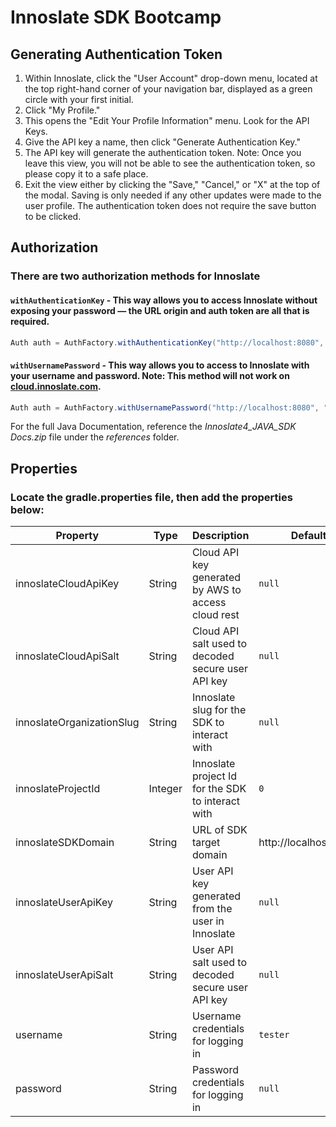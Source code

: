 # Innoslate SDK Bootcamp

## Generating Authentication Token
1. Within Innoslate, click the "User Account" drop-down menu, located at the top right-hand corner of your navigation bar, displayed as a green circle with your first initial.
2. Click "My Profile."
3. This opens the "Edit Your Profile Information" menu. Look for the API Keys.
4. Give the API key a name, then click "Generate Authentication Key."
5. The API key will generate the authentication token. Note: Once you leave this view, you will not be able to see the authentication token, so please copy it to a safe place.
6. Exit the view either by clicking the "Save," "Cancel," or "X" at the top of the modal. Saving is only needed if any other updates were made to the user profile. The authentication token does not require the save button to be clicked.

## Authorization
### There are two authorization methods for Innoslate

#### `withAuthenticationKey` - This way allows you to access Innoslate without exposing your password — the URL origin and auth token are all that is required.
```java
Auth auth = AuthFactory.withAuthenticationKey("http://localhost:8080", "s8blFX2xSz1664g7DqMg=6mEXbprF8Hee0xmz0fMFbd5QOCZnSTs0dX329piqCV", null);
```

#### `withUsernamePassword` - This way allows you to access to Innoslate with your username and password. Note: This method will not work on [cloud.innoslate.com](https://cloud.innoslate.com/).
```java
Auth auth = AuthFactory.withUsernamePassword("http://localhost:8080", "johndoe1", "password", null);
```

For the full Java Documentation, reference the _Innoslate4_JAVA_SDK Docs.zip_ file under the _references_ folder.

## Properties
### Locate the gradle.properties file, then add the properties below:

| Property                     | Type    | Description                                                          | Default                | Example                                                               |
|------------------------------|---------|----------------------------------------------------------------------|------------------------|-----------------------------------------------------------------------|
| innoslateCloudApiKey         | String  | Cloud API key generated by AWS to access cloud rest                  | `null`                 | `4zebTAi7t8GhR1Ur08cJ94euN4X0k1w8e4Yu2RDdI8xZAuCp`                    |
| innoslateCloudApiSalt        | String  | Cloud API salt used to decoded secure user API key                   | `null`                 | `CloudAPISALT`                                                        |
| innoslateOrganizationSlug    | String  | Innoslate slug for the SDK to interact with                          | `null`                 | `testorg`                                                             |
| innoslateProjectId           | Integer | Innoslate project Id for the SDK to interact with                    | `0`                    | `23`                                                                  |
| innoslateSDKDomain           | String  | URL of SDK target domain                                             | http://localhost:8080  | http://localhost:8080                                                 |
| innoslateUserApiKey          | String  | User API key generated from the user in Innoslate                    | `null`                 | `YPY45E0VR2tdsLkxa65RCE951p4woFNYrdXODHQohalld7Yaay9KlJMTCI9phCsh`    |
| innoslateUserApiSalt         | String  | User API salt used to decoded secure user API key                    | `null`                 | `TestUserAPISALT`                                                     |
| username                     | String  | Username credentials for logging in                                  | `tester`               | `john.doe`                                                            |
| password                     | String  | Password credentials for logging in                                  | `null`                 | `password123`                                                         |
